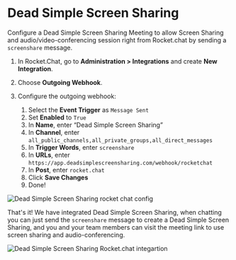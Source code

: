 # Dead Simple Screen Sharing

Configure a Dead Simple Screen Sharing Meeting to allow Screen Sharing and audio/video-conferencing session right from Rocket.chat by sending a `screenshare` message.

1. In Rocket.Chat, go to **Administration > Integrations** and create **New Integration**.

2. Choose **Outgoing Webhook**.

3. Configure the outgoing webhook:

   1. Select the **Event Trigger** as `Message Sent`
   2. Set **Enabled** to `True`
   3. In **Name**, enter “Dead Simple Screen Sharing”
   4. In **Channel**, enter `all_public_channels,all_private_groups,all_direct_messages`
   5. In **Trigger Words**, enter `screenshare`
   6. In **URLs**, enter `https://app.deadsimplescreensharing.com/webhook/rocketchat`
   7. In **Post**, enter `rocket.chat`
   8. Click **Save Changes**
   9. Done!

![Dead Simple Screen Sharing rocket chat config](https://www.deadsimplescreensharing.com/wp-content/uploads/2018/01/Screen-Shot-2018-01-12-at-7.37.15-PM-1024x839.png)

That's it! We have integrated Dead Simple Screen Sharing, when chatting you can just send the `screenshare` message to create a Dead Simple Screen Sharing, and you and your team members can visit the meeting link to use screen sharing and audio-conferencing.

![Dead Simple Screen Sharing Rocket.chat integartion](https://www.deadsimplescreensharing.com/wp-content/uploads/2018/01/Screen-Shot-2018-01-12-at-7.40.07-PM-1024x453.png)